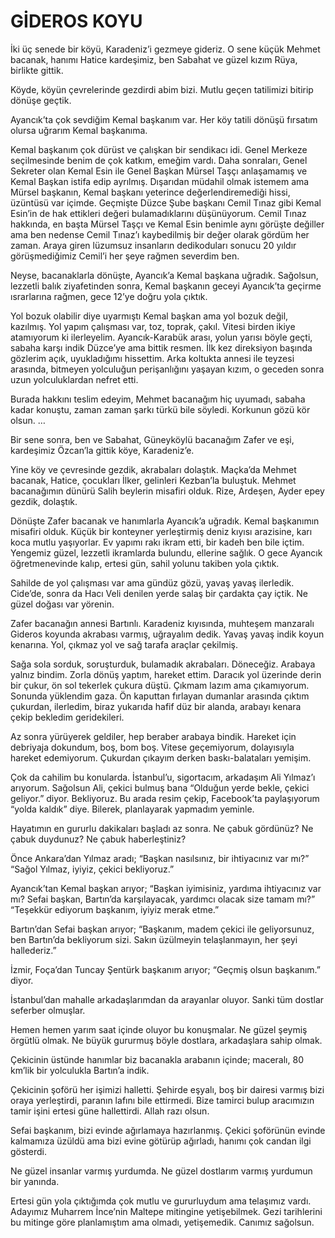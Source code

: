 # GİDEROS KOYU

İki üç senede bir köyü, Karadeniz’i gezmeye gideriz. O sene küçük Mehmet bacanak, hanımı Hatice kardeşimiz, ben Sabahat ve güzel kızım Rüya, birlikte gittik.

Köyde, köyün çevrelerinde gezdirdi abim bizi. Mutlu geçen tatilimizi bitirip dönüşe geçtik.

Ayancık’ta çok sevdiğim Kemal başkanım var. Her köy tatili dönüşü fırsatım olursa uğrarım Kemal başkanıma.

Kemal başkanım çok dürüst ve çalışkan bir sendikacı idi. Genel Merkeze seçilmesinde benim de çok katkım, emeğim vardı. Daha sonraları, Genel Sekreter olan Kemal Esin ile Genel Başkan Mürsel Taşçı anlaşamamış ve Kemal Başkan istifa edip ayrılmış.
Dışarıdan müdahil olmak istemem ama Mürsel başkanın, Kemal başkanı yeterince değerlendiremediği hissi, üzüntüsü var içimde. Geçmişte Düzce Şube başkanı Cemil Tınaz gibi Kemal Esin’in de hak ettikleri değeri bulamadıklarını düşünüyorum. Cemil Tınaz hakkında, en başta Mürsel Taşçı ve Kemal Esin benimle aynı görüşte değiller ama ben nedense Cemil Tınaz’ı kaybedilmiş bir değer olarak gördüm her zaman. Araya giren lüzumsuz insanların dedikoduları sonucu 20 yıldır görüşmediğimiz Cemil’i her şeye rağmen severdim ben.

Neyse, bacanaklarla dönüşte, Ayancık’a Kemal başkana uğradık. Sağolsun, lezzetli balık ziyafetinden sonra, Kemal başkanın geceyi Ayancık’ta geçirme ısrarlarına rağmen, gece 12’ye doğru yola çıktık.

Yol bozuk olabilir diye uyarmıştı Kemal başkan ama yol bozuk değil, kazılmış. Yol yapım çalışması var, toz, toprak, çakıl. Vitesi birden ikiye atamıyorum ki ilerleyelim. Ayancık-Karabük arası, yolun yarısı böyle geçti, sabaha karşı indik Düzce’ye ama bittik resmen. İlk kez direksiyon başında gözlerim açık, uyukladığımı hissettim. Arka koltukta annesi ile teyzesi arasında, bitmeyen yolculuğun perişanlığını yaşayan kızım, o geceden sonra uzun yolculuklardan nefret etti.

Burada hakkını teslim edeyim, Mehmet bacanağım hiç uyumadı, sabaha kadar konuştu, zaman zaman şarkı türkü bile söyledi. Korkunun gözü kör olsun.
…

Bir sene sonra, ben ve Sabahat, Güneyköylü bacanağım Zafer ve eşi, kardeşimiz Özcan’la gittik köye, Karadeniz’e.

Yine köy ve çevresinde gezdik, akrabaları dolaştık. Maçka’da Mehmet bacanak, Hatice, çocukları İlker, gelinleri Kezban’la buluştuk. Mehmet bacanağımın dünürü Salih beylerin misafiri olduk. Rize, Ardeşen, Ayder epey gezdik, dolaştık.

Dönüşte Zafer bacanak ve hanımlarla Ayancık’a uğradık. Kemal başkanımın misafiri olduk. Küçük bir konteyner yerleştirmiş deniz kıyısı arazisine, karı koca mutlu yaşıyorlar. Ev yapımı rakı ikram etti, bir kadeh ben bile içtim. Yengemiz güzel, lezzetli ikramlarda bulundu, ellerine sağlık. O gece Ayancık öğretmenevinde kalıp, ertesi gün, sahil yolunu takiben yola çıktık.

Sahilde de yol çalışması var ama gündüz gözü, yavaş yavaş ilerledik. Cide’de, sonra da Hacı Veli denilen yerde salaş bir çardakta çay içtik. Ne güzel doğası var yörenin.

Zafer bacanağın annesi Bartınlı. Karadeniz kıyısında, muhteşem manzaralı Gideros koyunda akrabası varmış, uğrayalım dedik. Yavaş yavaş indik koyun kenarına. Yol, çıkmaz yol ve sağ tarafa araçlar çekilmiş.

Sağa sola sorduk, soruşturduk, bulamadık akrabaları. Döneceğiz. Arabaya yalnız bindim. Zorla dönüş yaptım, hareket ettim. Daracık yol üzerinde derin bir çukur, ön sol tekerlek çukura düştü. Çıkmam lazım ama çıkamıyorum. Sonunda yüklendim gaza. Ön kaputtan fırlayan dumanlar arasında çıktım çukurdan, ilerledim, biraz yukarıda hafif düz bir alanda, arabayı kenara çekip bekledim geridekileri.

Az sonra yürüyerek geldiler, hep beraber arabaya bindik. Hareket için debriyaja dokundum, boş, bom boş. Vitese geçemiyorum, dolayısıyla hareket edemiyorum. Çukurdan çıkayım derken baskı-balataları yemişim.

Çok da cahilim bu konularda. İstanbul’u, sigortacım, arkadaşım Ali Yılmaz’ı arıyorum. Sağolsun Ali, çekici bulmuş bana “Olduğun yerde bekle, çekici geliyor.” diyor. Bekliyoruz. Bu arada resim çekip, Facebook’ta paylaşıyorum “yolda kaldık” diye. Bilerek, planlayarak yapmadım yeminle.

Hayatımın en gururlu dakikaları başladı az sonra. Ne çabuk gördünüz? Ne çabuk duydunuz? Ne çabuk haberleştiniz?

Önce Ankara’dan Yılmaz aradı;
“Başkan nasılsınız, bir ihtiyacınız var mı?”
“Sağol Yılmaz, iyiyiz, çekici bekliyoruz.”

Ayancık’tan Kemal başkan arıyor;
“Başkan iyimisiniz, yardıma ihtiyacınız var mı? Sefai başkan, Bartın’da karşılayacak, yardımcı olacak size tamam mı?”
“Teşekkür ediyorum başkanım, iyiyiz merak etme.”

Bartın’dan Sefai başkan arıyor;
“Başkanım, madem çekici ile geliyorsunuz, ben Bartın’da bekliyorum sizi. Sakın üzülmeyin telaşlanmayın, her şeyi hallederiz.”

İzmir, Foça’dan Tuncay Şentürk başkanım arıyor;
“Geçmiş olsun başkanım.” diyor.

İstanbul’dan mahalle arkadaşlarımdan da arayanlar oluyor. Sanki tüm dostlar seferber olmuşlar.

Hemen hemen yarım saat içinde oluyor bu konuşmalar. Ne güzel şeymiş örgütlü olmak. Ne büyük gururmuş böyle dostlara, arkadaşlara sahip olmak.

Çekicinin üstünde hanımlar biz bacanakla arabanın içinde; maceralı, 80 km’lik bir yolculukla Bartın’a indik.

Çekicinin şoförü her işimizi halletti. Şehirde eşyalı, boş bir dairesi varmış bizi oraya yerleştirdi, paranın lafını bile ettirmedi. Bize tamirci bulup aracımızın tamir işini ertesi güne hallettirdi. Allah razı olsun.

Sefai başkanım, bizi evinde ağırlamaya hazırlanmış. Çekici şoförünün evinde kalmamıza üzüldü ama bizi evine götürüp ağırladı, hanımı çok candan ilgi gösterdi.

Ne güzel insanlar varmış yurdumda. Ne güzel dostlarım varmış yurdumun bir yanında.

Ertesi gün yola çıktığımda çok mutlu ve gururluydum ama telaşımız vardı. Adayımız Muharrem İnce’nin Maltepe mitingine yetişebilmek. Gezi tarihlerini bu mitinge göre planlamıştım ama olmadı, yetişemedik. Canımız sağolsun.
